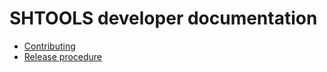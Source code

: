 # SHTOOLS developer documentation

* [Contributing](contributing.md)
* [Release procedure](release-procedure.md)

